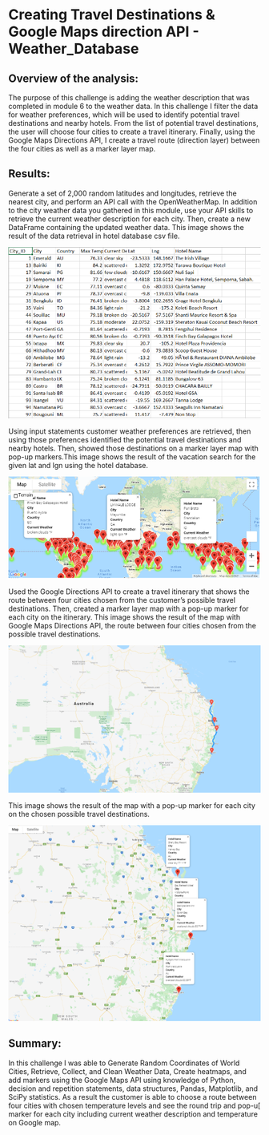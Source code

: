 # Creating Travel Destinations & Google Maps direction API - Weather_Database
## Overview of the analysis:
The purpose of this challenge is adding the weather description that was completed in module 6 to the weather data. In this challenge I filter the data for weather preferences, which will be used to identify potential travel destinations and nearby hotels. From the list of potential travel destinations, the user will choose four cities to create a travel itinerary. Finally, using the Google Maps Directions API, I create a travel route (direction layer) between the four cities as well as a marker layer map.

## Results:
Generate a set of 2,000 random latitudes and longitudes, retrieve the nearest city, and perform an API call with the OpenWeatherMap. In addition to the city weather data you gathered in this module, use your API skills to retrieve the current weather description for each city. Then, create a new DataFrame containing the updated weather data.
This image shows the result of the data retrieval in hotel database csv file.

![This image shows the result of the hotel database](Vacation_Search/Hotel_df.PNG)

Using input statements customer weather preferences are retrieved, then using those preferences identified the potential travel destinations and nearby hotels. Then, showed those destinations on a marker layer map with pop-up markers.This image shows the result of the vacation search for the given lat and lgn using the hotel database.

![This image shows the result of the vacation search for the give lat and lgn](Vacation_Search/WeatherPy_vacation_map.PNG)

Used the Google Directions API to create a travel itinerary that shows the route between four cities chosen from the customer’s possible travel destinations. Then, created a marker layer map with a pop-up marker for each city on the itinerary.
This image shows the result of the map with Google Maps Directions API, the route between four cities chosen from the possible travel destinations.

![This image shows the result of the map with Google Maps Directions API](Vacation_Search/WeatherPy_travel_map.PNG)

This image shows the result of the map with a pop-up marker for each city on the chosen possible travel destinations.

![This image shows the result of the map with a pop-up marker for each city](Vacation_Search/WeatherPy_travel_map_markers.PNG)

## Summary: 
In this challenge I was able to Generate Random Coordinates of World Cities, Retrieve, Collect, and Clean Weather Data, Create heatmaps, and add markers using the Google Maps API using knowledge of Python, decision and repetition statements, data structures, Pandas, Matplotlib, and SciPy statistics. As a result the customer is able to choose a route between four cities with chosen temperature levels and see the round trip and pop-u[ marker for each city including current weather description and temperature on Google map.